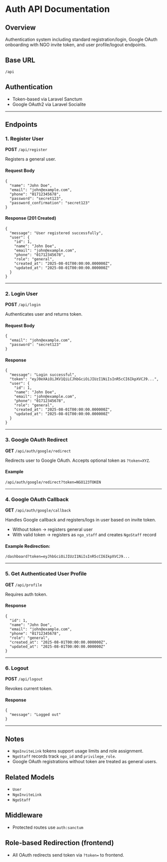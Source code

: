 # Auth API Documentation

## Overview
Authentication system including standard registration/login, Google OAuth onboarding with NGO invite token, and user profile/logout endpoints.

## Base URL
```
/api
```

## Authentication
- Token-based via Laravel Sanctum
- Google OAuth2 via Laravel Socialite

---

## Endpoints

### 1. Register User
**POST** `/api/register`

Registers a general user.

#### Request Body
```
{
  "name": "John Doe",
  "email": "john@example.com",
  "phone": "01712345678",
  "password": "secret123",
  "password_confirmation": "secret123"
}
```

#### Response (201 Created)
```
{
  "message": "User registered successfully",
  "user": {
    "id": 1,
    "name": "John Doe",
    "email": "john@example.com",
    "phone": "01712345678",
    "role": "general",
    "created_at": "2025-08-01T00:00:00.000000Z",
    "updated_at": "2025-08-01T00:00:00.000000Z"
  }
}
```

---

### 2. Login User
**POST** `/api/login`

Authenticates user and returns token.

#### Request Body
```
{
  "email": "john@example.com",
  "password": "secret123"
}
```

#### Response
```
{
  "message": "Login successful",
  "token": "eyJ0eXAiOiJKV1QiLCJhbGciOiJIUzI1NiIsInR5cCI6IkpXVCJ9...",
  "user": {
    "id": 1,
    "name": "John Doe",
    "email": "john@example.com",
    "phone": "01712345678",
    "role": "general",
    "created_at": "2025-08-01T00:00:00.000000Z",
    "updated_at": "2025-08-01T00:00:00.000000Z"
  }
}
```

---

### 3. Google OAuth Redirect
**GET** `/api/auth/google/redirect`

Redirects user to Google OAuth. Accepts optional token as `?token=XYZ`.

#### Example
```
/api/auth/google/redirect?token=NGO123TOKEN
```

---

### 4. Google OAuth Callback
**GET** `/api/auth/google/callback`

Handles Google callback and registers/logs in user based on invite token.

- Without token → registers general user
- With valid token → registers as `ngo_staff` and creates `NgoStaff` record

#### Example Redirection:
```
/dashboard?token=eyJhbGciOiJIUzI1NiIsInR5cCI6IkpXVCJ9...
```



---

### 5. Get Authenticated User Profile
**GET** `/api/profile`

Requires auth token.

#### Response
```
{
  "id": 1,
  "name": "John Doe",
  "email": "john@example.com",
  "phone": "01712345678",
  "role": "general",
  "created_at": "2025-08-01T00:00:00.000000Z",
  "updated_at": "2025-08-01T00:00:00.000000Z"
}
```

---

### 6. Logout
**POST** `/api/logout`

Revokes current token.

#### Response
```
{
  "message": "Logged out"
}
```

---

## Notes
- `NgoInviteLink` tokens support usage limits and role assignment.
- `NgoStaff` records track `ngo_id` and `privilege_role`.
- Google OAuth registrations without token are treated as general users.



## Related Models
- `User`
- `NgoInviteLink`
- `NgoStaff`

## Middleware
- Protected routes use `auth:sanctum`

## Role-based Redirection (frontend)
- All OAuth redirects send token via `?token=` to frontend.
